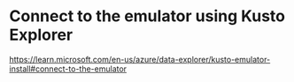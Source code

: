 # Connect to the emulator using Kusto Explorer

https://learn.microsoft.com/en-us/azure/data-explorer/kusto-emulator-install#connect-to-the-emulator